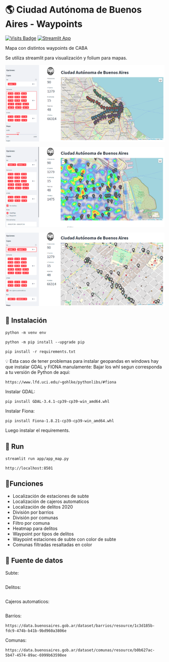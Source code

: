 # :earth_americas:  Ciudad Autónoma de Buenos Aires - Waypoints

[![Visits Badge](https://badges.pufler.dev/visits/ezeparziale/caba-waypoints-map?style=flat-square)]()
[![Streamlit App](https://static.streamlit.io/badges/streamlit_badge_black_white.svg)](https://share.streamlit.io/ezeparziale/caba-waypoints-map/app/app_map.py)

Mapa con distintos waypoints de CABA

Se utiliza streamlit para visualización y folium para mapas.

![image](app/img/app.png)

![image](app/img/app_1.png)

![image](app/img/app_2.png)

## :floppy_disk: Instalación

```shell
python -m venv env
```

```shell
python -m pip install --upgrade pip
```

```shell
pip install -r requirements.txt
```

:bulb: Esta caso de tener problemas para instalar geopandas en windows hay que instalar GDAL y FIONA manulamente:
Bajar los whl segun corresponda a tu versión de Python de aqui:

```http
https://www.lfd.uci.edu/~gohlke/pythonlibs/#fiona
```

Instalar GDAL:

```shell
pip install GDAL-3.4.1-cp39-cp39-win_amd64.whl
```

Instalar Fiona:

```shell
pip install Fiona-1.8.21-cp39-cp39-win_amd64.whl
```

Luego instalar el requirements.

## :runner: Run

```shell
streamlit run app/app_map.py
```

```http
http://localhost:8501
```

## :pushpin:Funciones

- Localización de estaciones de subte
- Localización de cajeros automaticos
- Localización de delitos 2020
- División por barrios
- División por comunas
- Filtro por comuna
- Heatmap para delitos
- Waypoint por tipos de delitos
- Waypoint estaciones de subte con color de subte
- Comunas filtradas resaltadas en color

## :newspaper: Fuente de datos

Subte:

```http

```

Delitos:

```http

```

Cajeros automaticos:

```http

```

Barrios:

```http
https://data.buenosaires.gob.ar/dataset/barrios/resource/1c3d185b-fdc9-474b-b41b-9bd960a3806e
```

Comunas:

```http
https://data.buenosaires.gob.ar/dataset/comunas/resource/b0b627ac-5b47-4574-89ac-6999b63598ee
```
